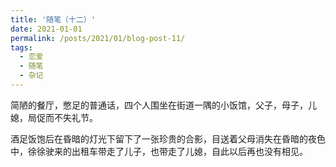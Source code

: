 ```yaml
---
title: '随笔（十二）'
date: 2021-01-01
permalink: /posts/2021/01/blog-post-11/
tags:
  - 恋爱
  - 随笔
  - 杂记
---
```


简陋的餐厅，憋足的普通话，四个人围坐在街道一隅的小饭馆，父子，母子，儿媳，局促而不失礼节。

酒足饭饱后在昏暗的灯光下留下了一张珍贵的合影，目送着父母消失在昏暗的夜色中，徐徐驶来的出租车带走了儿子，也带走了儿媳，自此以后再也没有相见。
